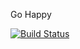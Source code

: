 Go Happy

[![Build Status](https://travis-ci.com/yiqu/gohappy.svg?branch=master)](https://travis-ci.com/yiqu/gohappy)